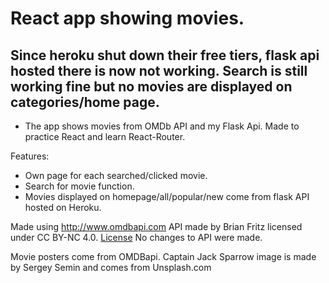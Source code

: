 # React app showing movies.

## Since heroku shut down their free tiers, flask api hosted there is now not working. Search is still working fine but no movies are displayed on categories/home page.

- The app shows movies from OMDb API and my Flask Api. Made to practice React and learn React-Router.

Features:
- Own page for each searched/clicked movie.
- Search for movie function.
- Movies displayed on homepage/all/popular/new come from flask API hosted on Heroku.



Made using http://www.omdbapi.com API made by Brian Fritz licensed under CC BY-NC 4.0. [License](https://creativecommons.org/licenses/by-nc/4.0/)
No changes to API were made.

Movie posters come from OMDBapi.
Captain Jack Sparrow image is made by Sergey Semin and comes from Unsplash.com

